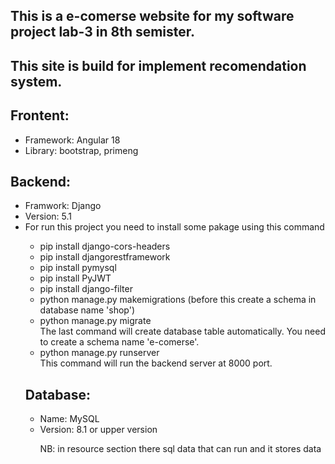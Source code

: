 <h2>This is a e-comerse website for my software project lab-3 in 8th semister.</h2>
<h2>This site is build for implement recomendation system.</h2>

<h2>Frontent: </h2>
<ul>
  <li>Framework: Angular 18</li>
  <li>Library: bootstrap, primeng</li>
</ul>

<h2>Backend: </h2>
<ul>
  <li>Framwork: Django</li>
  <li>Version: 5.1</li>
  <li>For run this project you need to install some pakage using this command</li>
  <ul>
    <li>pip install django-cors-headers</li>
    <li>pip install djangorestframework</li>
    <li>pip install pymysql</li>
    <li>pip install PyJWT</li>
    <li>pip install django-filter</li>
    <li>python manage.py makemigrations (before this create a schema in database name 'shop')</li>
    <li>python manage.py migrate <br>
    The last command will create database table automatically. You need to create a schema name 'e-comerse'.</li>
    <li>python manage.py runserver <br>
    This command will run the backend server at 8000 port.</li>
</ul>

<h2>Database: </h2>
<ul>
  <li>Name: MySQL</li>
  <li>Version: 8.1 or upper version</li>
  <p>NB: in resource section there sql data that can run and it stores data</p>
</ul>

